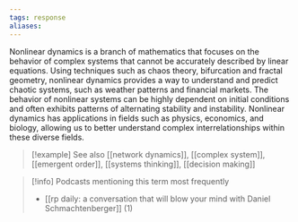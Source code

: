 ```yaml
---
tags: response
aliases:
---
```


Nonlinear dynamics is a branch of mathematics that focuses on the behavior of complex systems that cannot be accurately described by linear equations. Using techniques such as chaos theory, bifurcation and fractal geometry, nonlinear dynamics provides a way to understand and predict chaotic systems, such as weather patterns and financial markets. The behavior of nonlinear systems can be highly dependent on initial conditions and often exhibits patterns of alternating stability and instability. Nonlinear dynamics has applications in fields such as physics, economics, and biology, allowing us to better understand complex interrelationships within these diverse fields.

> [!example] See also
> [[network dynamics]], [[complex system]], [[emergent order]], [[systems thinking]], [[decision making]]

> [!info] Podcasts mentioning this term most frequently
> * [[rp daily: a conversation that will blow your mind with Daniel Schmachtenberger]] (1)